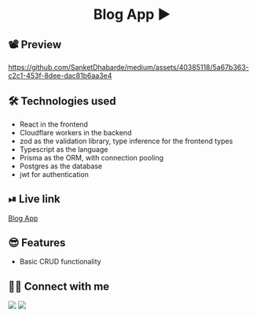 <div align="center">

# Blog App ▶

</div>

## 📽 Preview
https://github.com/SanketDhabarde/medium/assets/40385118/5a67b363-c2c1-453f-8dee-dac81b6aa3e4

## 🛠 Technologies used
- React in the frontend
- Cloudflare workers in the backend
- zod as the validation library, type inference for the frontend types
- Typescript as the language
- Prisma as the ORM, with connection pooling
- Postgres as the database
- jwt for authentication
 

## ⏯ Live link
[Blog App](https://blog-app-ashy-pi.vercel.app/)

## 😎 Features
- Basic CRUD functionality


## 👨‍💻 Connect with me 

<a href="https://twitter.com/SanketDhabarde1"><img src="https://img.shields.io/badge/Twitter-1DA1F2?style=for-the-badge&logo=twitter&logoColor=white"/></a>
<a href="https://www.linkedin.com/in/sanket-dhabarde-91b028166/"><img src="https://img.shields.io/badge/LinkedIn-0077B5?style=for-the-badge&logo=linkedin&logoColor=white"/></a>
